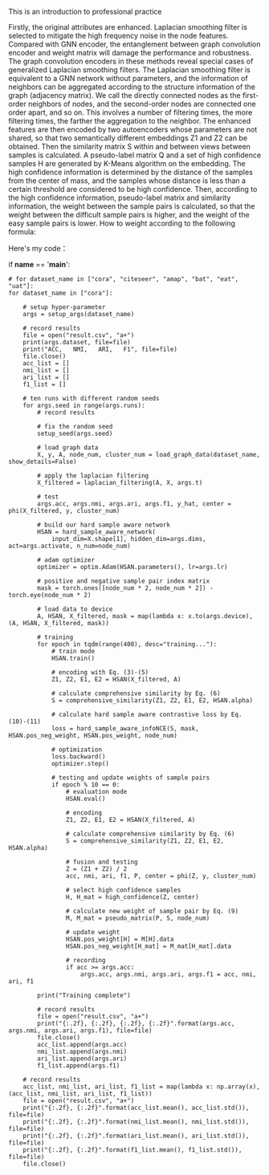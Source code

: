 This is an introduction to professional practice




Firstly, the original attributes are enhanced. Laplacian smoothing filter is selected to mitigate the high frequency noise in the node features. Compared with GNN encoder, the entanglement between graph convolution encoder and weight matrix will damage the performance and robustness. The graph convolution encoders in these methods reveal special cases of generalized Laplacian smoothing filters. The Laplacian smoothing filter is equivalent to a GNN network without parameters, and the information of neighbors can be aggregated according to the structure information of the graph (adjacency matrix). We call the directly connected nodes as the first-order neighbors of nodes, and the second-order nodes are connected one order apart, and so on. This involves a number of filtering times, the more filtering times, the farther the aggregation to the neighbor.
The enhanced features are then encoded by two autoencoders whose parameters are not shared, so that two semantically different embeddings Z1 and Z2 can be obtained. Then the similarity matrix S within and between views between samples is calculated. A pseudo-label matrix Q and a set of high confidence samples H are generated by K-Means algorithm on the embedding. The high confidence information is determined by the distance of the samples from the center of mass, and the samples whose distance is less than a certain threshold are considered to be high confidence. Then, according to the high confidence information, pseudo-label matrix and similarity information, the weight between the sample pairs is calculated, so that the weight between the difficult sample pairs is higher, and the weight of the easy sample pairs is lower. How to weight according to the following formula:



Here's my   code：





if __name__ == '__main__':

    # for dataset_name in ["cora", "citeseer", "amap", "bat", "eat", "uat"]:
    for dataset_name in ["cora"]:

        # setup hyper-parameter
        args = setup_args(dataset_name)

        # record results
        file = open("result.csv", "a+")
        print(args.dataset, file=file)
        print("ACC,   NMI,   ARI,   F1", file=file)
        file.close()
        acc_list = []
        nmi_list = []
        ari_list = []
        f1_list = []

        # ten runs with different random seeds
        for args.seed in range(args.runs):
            # record results

            # fix the random seed
            setup_seed(args.seed)

            # load graph data
            X, y, A, node_num, cluster_num = load_graph_data(dataset_name, show_details=False)

            # apply the laplacian filtering
            X_filtered = laplacian_filtering(A, X, args.t)

            # test
            args.acc, args.nmi, args.ari, args.f1, y_hat, center = phi(X_filtered, y, cluster_num)

            # build our hard sample aware network
            HSAN = hard_sample_aware_network(
                input_dim=X.shape[1], hidden_dim=args.dims, act=args.activate, n_num=node_num)

            # adam optimizer
            optimizer = optim.Adam(HSAN.parameters(), lr=args.lr)

            # positive and negative sample pair index matrix
            mask = torch.ones([node_num * 2, node_num * 2]) - torch.eye(node_num * 2)

            # load data to device
            A, HSAN, X_filtered, mask = map(lambda x: x.to(args.device), (A, HSAN, X_filtered, mask))

            # training
            for epoch in tqdm(range(400), desc="training..."):
                # train mode
                HSAN.train()

                # encoding with Eq. (3)-(5)
                Z1, Z2, E1, E2 = HSAN(X_filtered, A)

                # calculate comprehensive similarity by Eq. (6)
                S = comprehensive_similarity(Z1, Z2, E1, E2, HSAN.alpha)

                # calculate hard sample aware contrastive loss by Eq. (10)-(11)
                loss = hard_sample_aware_infoNCE(S, mask, HSAN.pos_neg_weight, HSAN.pos_weight, node_num)

                # optimization
                loss.backward()
                optimizer.step()

                # testing and update weights of sample pairs
                if epoch % 10 == 0:
                    # evaluation mode
                    HSAN.eval()

                    # encoding
                    Z1, Z2, E1, E2 = HSAN(X_filtered, A)

                    # calculate comprehensive similarity by Eq. (6)
                    S = comprehensive_similarity(Z1, Z2, E1, E2, HSAN.alpha)

                    # fusion and testing
                    Z = (Z1 + Z2) / 2
                    acc, nmi, ari, f1, P, center = phi(Z, y, cluster_num)

                    # select high confidence samples
                    H, H_mat = high_confidence(Z, center)

                    # calculate new weight of sample pair by Eq. (9)
                    M, M_mat = pseudo_matrix(P, S, node_num)

                    # update weight
                    HSAN.pos_weight[H] = M[H].data
                    HSAN.pos_neg_weight[H_mat] = M_mat[H_mat].data

                    # recording
                    if acc >= args.acc:
                        args.acc, args.nmi, args.ari, args.f1 = acc, nmi, ari, f1

            print("Training complete")

            # record results
            file = open("result.csv", "a+")
            print("{:.2f}, {:.2f}, {:.2f}, {:.2f}".format(args.acc, args.nmi, args.ari, args.f1), file=file)
            file.close()
            acc_list.append(args.acc)
            nmi_list.append(args.nmi)
            ari_list.append(args.ari)
            f1_list.append(args.f1)

        # record results
        acc_list, nmi_list, ari_list, f1_list = map(lambda x: np.array(x), (acc_list, nmi_list, ari_list, f1_list))
        file = open("result.csv", "a+")
        print("{:.2f}, {:.2f}".format(acc_list.mean(), acc_list.std()), file=file)
        print("{:.2f}, {:.2f}".format(nmi_list.mean(), nmi_list.std()), file=file)
        print("{:.2f}, {:.2f}".format(ari_list.mean(), ari_list.std()), file=file)
        print("{:.2f}, {:.2f}".format(f1_list.mean(), f1_list.std()), file=file)
        file.close()





